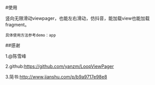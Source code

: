 #使用

竖向无限滑动viewpager，也能左右滑动，仿抖音，能加载view也能加载fragment。
```
具体使用方法参考demo：app
```
##感谢

1.@陈雪峰

2.github:https://github.com/yanzm/LoopViewPager

3.简书:http://www.jianshu.com/p/b9a9717e98e8
